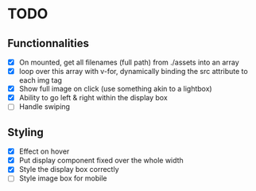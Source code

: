 # TODO

## Functionnalities
- [x] On mounted, get all filenames (full path) from ./assets into an array
- [x] loop over this array with v-for, dynamically binding the src attribute to each img tag
- [x] Show full image on click (use something akin to a lightbox)
- [x] Ability to go left & right within the display box
- [ ] Handle swiping

## Styling
- [x] Effect on hover
- [x] Put display component fixed over the whole width
- [x] Style the display box correctly
- [ ] Style image box for mobile
